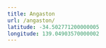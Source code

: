 ```yaml
---
title: Angaston
url: /angaston/
latitude: -34.502771200000005
longitude: 139.04903570000002
---
```

